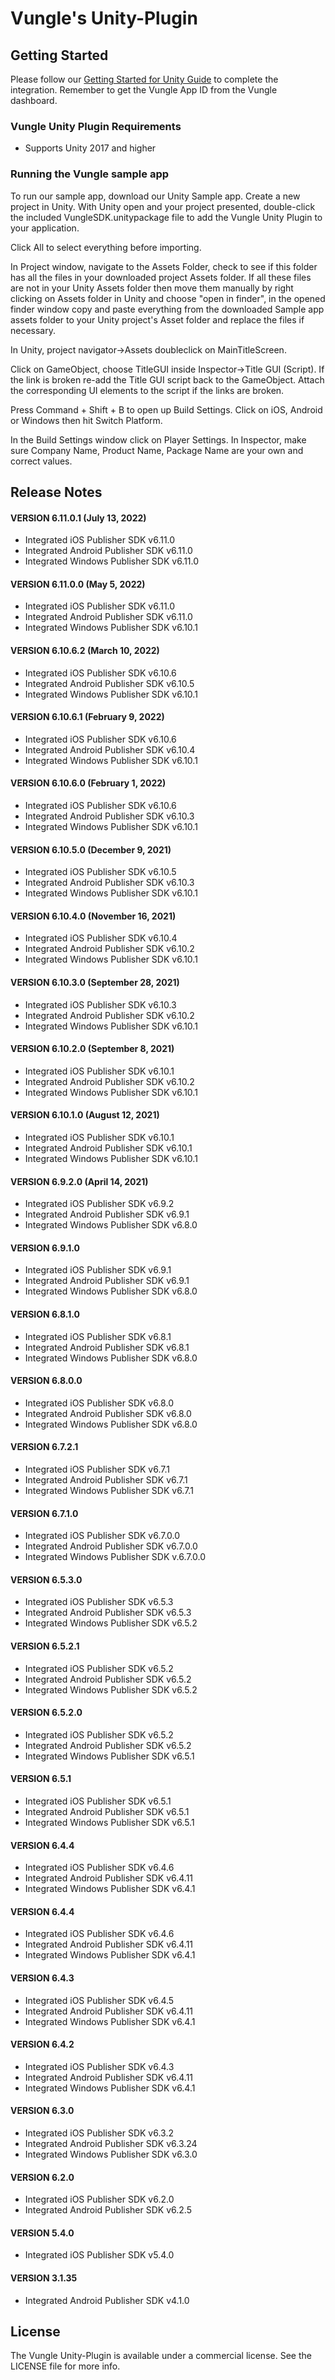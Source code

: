 # Vungle's Unity-Plugin

## Getting Started
Please follow our [Getting Started for Unity Guide](https://support.vungle.com/hc/en-us/articles/360003455452) to complete the integration. Remember to get the Vungle App ID from the Vungle dashboard.

### Vungle Unity Plugin Requirements
* Supports Unity 2017 and higher

### Running the Vungle sample app
To run our sample app, download our Unity Sample app. Create a new project in Unity. With Unity open and your project presented, double-click the included VungleSDK.unitypackage file to add the Vungle Unity Plugin to your application.

Click All to select everything before importing.

In Project window, navigate to the Assets Folder, check to see if this folder has all the files in your downloaded project Assets folder. If all these files are not in your Unity Assets folder then move them manually by right clicking on Assets folder in Unity and choose "open in finder", in the opened finder window copy and paste everything from the downloaded Sample app assets folder to your Unity project's Asset folder and replace the files if necessary.

In Unity, project navigator->Assets doubleclick on MainTitleScreen.

Click on GameObject, choose TitleGUI inside Inspector->Title GUI (Script). If the link is broken re-add the Title GUI script back to the GameObject. Attach the corresponding UI elements to the script if the links are broken.

Press Command + Shift + B to open up Build Settings. Click on iOS, Android or Windows then hit Switch Platform.

In the Build Settings window click on Player Settings. In Inspector, make sure Company Name, Product Name, Package Name are your own and correct values.

## Release Notes

#### VERSION 6.11.0.1 (July 13, 2022)
* Integrated iOS Publisher SDK v6.11.0
* Integrated Android Publisher SDK v6.11.0
* Integrated Windows Publisher SDK v6.11.0

#### VERSION 6.11.0.0 (May 5, 2022)
* Integrated iOS Publisher SDK v6.11.0
* Integrated Android Publisher SDK v6.11.0
* Integrated Windows Publisher SDK v6.10.1

#### VERSION 6.10.6.2 (March 10, 2022)
* Integrated iOS Publisher SDK v6.10.6
* Integrated Android Publisher SDK v6.10.5
* Integrated Windows Publisher SDK v6.10.1

#### VERSION 6.10.6.1 (February 9, 2022)
* Integrated iOS Publisher SDK v6.10.6
* Integrated Android Publisher SDK v6.10.4
* Integrated Windows Publisher SDK v6.10.1

#### VERSION 6.10.6.0 (February 1, 2022)
* Integrated iOS Publisher SDK v6.10.6
* Integrated Android Publisher SDK v6.10.3
* Integrated Windows Publisher SDK v6.10.1

#### VERSION 6.10.5.0 (December 9, 2021)
* Integrated iOS Publisher SDK v6.10.5
* Integrated Android Publisher SDK v6.10.3
* Integrated Windows Publisher SDK v6.10.1

#### VERSION 6.10.4.0 (November 16, 2021)
* Integrated iOS Publisher SDK v6.10.4
* Integrated Android Publisher SDK v6.10.2
* Integrated Windows Publisher SDK v6.10.1

#### VERSION 6.10.3.0 (September 28, 2021)
* Integrated iOS Publisher SDK v6.10.3
* Integrated Android Publisher SDK v6.10.2
* Integrated Windows Publisher SDK v6.10.1

#### VERSION 6.10.2.0 (September 8, 2021)
* Integrated iOS Publisher SDK v6.10.1
* Integrated Android Publisher SDK v6.10.2
* Integrated Windows Publisher SDK v6.10.1

#### VERSION 6.10.1.0 (August 12, 2021)
* Integrated iOS Publisher SDK v6.10.1
* Integrated Android Publisher SDK v6.10.1
* Integrated Windows Publisher SDK v6.10.1

#### VERSION 6.9.2.0 (April 14, 2021)
* Integrated iOS Publisher SDK v6.9.2
* Integrated Android Publisher SDK v6.9.1
* Integrated Windows Publisher SDK v6.8.0

#### VERSION 6.9.1.0
* Integrated iOS Publisher SDK v6.9.1
* Integrated Android Publisher SDK v6.9.1
* Integrated Windows Publisher SDK v6.8.0

#### VERSION 6.8.1.0
* Integrated iOS Publisher SDK v6.8.1
* Integrated Android Publisher SDK v6.8.1
* Integrated Windows Publisher SDK v6.8.0

#### VERSION 6.8.0.0
* Integrated iOS Publisher SDK v6.8.0
* Integrated Android Publisher SDK v6.8.0
* Integrated Windows Publisher SDK v6.8.0

#### VERSION 6.7.2.1
* Integrated iOS Publisher SDK v6.7.1
* Integrated Android Publisher SDK v6.7.1
* Integrated Windows Publisher SDK v6.7.1

#### VERSION 6.7.1.0
* Integrated iOS Publisher SDK v6.7.0.0
* Integrated Android Publisher SDK v6.7.0.0
* Integrated Windows Publisher SDK v.6.7.0.0

#### VERSION 6.5.3.0
* Integrated iOS Publisher SDK v6.5.3
* Integrated Android Publisher SDK v6.5.3
* Integrated Windows Publisher SDK v6.5.2

#### VERSION 6.5.2.1
* Integrated iOS Publisher SDK v6.5.2
* Integrated Android Publisher SDK v6.5.2
* Integrated Windows Publisher SDK v6.5.2

#### VERSION 6.5.2.0
* Integrated iOS Publisher SDK v6.5.2
* Integrated Android Publisher SDK v6.5.2
* Integrated Windows Publisher SDK v6.5.1

#### VERSION 6.5.1
* Integrated iOS Publisher SDK v6.5.1
* Integrated Android Publisher SDK v6.5.1
* Integrated Windows Publisher SDK v6.5.1

#### VERSION 6.4.4
* Integrated iOS Publisher SDK v6.4.6
* Integrated Android Publisher SDK v6.4.11
* Integrated Windows Publisher SDK v6.4.1

#### VERSION 6.4.4
* Integrated iOS Publisher SDK v6.4.6
* Integrated Android Publisher SDK v6.4.11
* Integrated Windows Publisher SDK v6.4.1

#### VERSION 6.4.3
* Integrated iOS Publisher SDK v6.4.5
* Integrated Android Publisher SDK v6.4.11
* Integrated Windows Publisher SDK v6.4.1

#### VERSION 6.4.2
* Integrated iOS Publisher SDK v6.4.3
* Integrated Android Publisher SDK v6.4.11
* Integrated Windows Publisher SDK v6.4.1

#### VERSION 6.3.0
* Integrated iOS Publisher SDK v6.3.2
* Integrated Android Publisher SDK v6.3.24
* Integrated Windows Publisher SDK v6.3.0

#### VERSION 6.2.0
* Integrated iOS Publisher SDK v6.2.0
* Integrated Android Publisher SDK v6.2.5

#### VERSION 5.4.0
* Integrated iOS Publisher SDK v5.4.0

#### VERSION 3.1.35
* Integrated Android Publisher SDK v4.1.0

## License
The Vungle Unity-Plugin is available under a commercial license. See the LICENSE file for more info.
